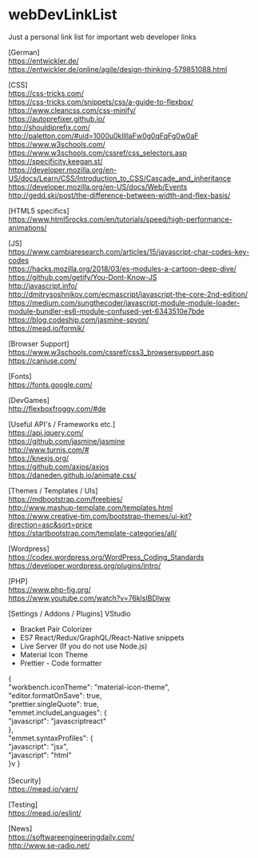 # webDevLinkList
Just a personal link list for important web developer links

[German] <br>
https://entwickler.de/ <br>
https://entwickler.de/online/agile/design-thinking-579851088.html <br>

[CSS]<br>
https://css-tricks.com/ <br>
https://css-tricks.com/snippets/css/a-guide-to-flexbox/ <br>
https://www.cleancss.com/css-minify/ <br>
https://autoprefixer.github.io/ <br>
http://shouldiprefix.com/ <br>
http://paletton.com/#uid=1000u0kllllaFw0g0qFqFg0w0aF <br>
https://www.w3schools.com/ <br>
https://www.w3schools.com/cssref/css_selectors.asp <br>
https://specificity.keegan.st/ <br>
https://developer.mozilla.org/en-US/docs/Learn/CSS/Introduction_to_CSS/Cascade_and_inheritance <br>
https://developer.mozilla.org/en-US/docs/Web/Events <br>
http://gedd.ski/post/the-difference-between-width-and-flex-basis/ <br>

[HTML5 specifics]<br>
https://www.html5rocks.com/en/tutorials/speed/high-performance-animations/ <br>

[JS]<br>
https://www.cambiaresearch.com/articles/15/javascript-char-codes-key-codes <br>
https://hacks.mozilla.org/2018/03/es-modules-a-cartoon-deep-dive/ <br>
https://github.com/getify/You-Dont-Know-JS <br>
http://javascript.info/ <br>
http://dmitrysoshnikov.com/ecmascript/javascript-the-core-2nd-edition/ <br>
https://medium.com/sungthecoder/javascript-module-module-loader-module-bundler-es6-module-confused-yet-6343510e7bde <br>
https://blog.codeship.com/jasmine-spyon/ <br>
https://mead.io/formik/ <br>

[Browser Support]<br>
https://www.w3schools.com/cssref/css3_browsersupport.asp <br>
https://caniuse.com/ <br>

[Fonts]<br>
https://fonts.google.com/ <br>

[DevGames]<br>
http://flexboxfroggy.com/#de <br>

[Useful API's / Frameworks etc.] <br>
https://api.jquery.com/ <br>
https://github.com/jasmine/jasmine <br>
http://www.turnjs.com/# <br>
https://knexjs.org/ <br>
https://github.com/axios/axios <br>
https://daneden.github.io/animate.css/ <br>

[Themes / Templates / UIs]<br>
https://mdbootstrap.com/freebies/ <br>
http://www.mashup-template.com/templates.html <br>
https://www.creative-tim.com/bootstrap-themes/ui-kit?direction=asc&sort=price <br>
https://startbootstrap.com/template-categories/all/ <br>

[Wordpress]<br>
https://codex.wordpress.org/WordPress_Coding_Standards <br>
https://developer.wordpress.org/plugins/intro/ <br>

[PHP]<br>
https://www.php-fig.org/ <br>
https://www.youtube.com/watch?v=76klsIBDlww <br>

[Settings / Addons / Plugins] VStudio<br>
- Bracket Pair Colorizer<br>
- ES7 React/Redux/GraphQL/React-Native snippets<br>
- Live Server (If you do not use Node.js)<br>
- Material Icon Theme<br>
- Prettier - Code formatter<br>

{<br>
    "workbench.iconTheme": "material-icon-theme",<br>
    "editor.formatOnSave": true,<br>
    "prettier.singleQuote": true,<br>
    "emmet.includeLanguages": {<br>
        "javascript": "javascriptreact"<br>
    },<br>
    "emmet.syntaxProfiles": {<br>
        "javascript": "jsx",<br>
        "javascript": "html"<br>
    }v
}<br>
<br>
[Security]<br>
https://mead.io/yarn/ <br>

[Testing]<br>
https://mead.io/eslint/ <br>

[News]<br>
https://softwareengineeringdaily.com/<br>
http://www.se-radio.net/<br>

